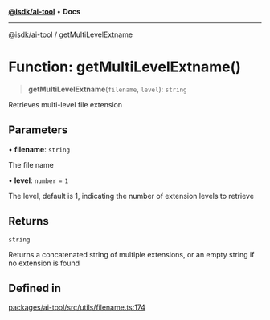 [**@isdk/ai-tool**](../README.md) • **Docs**

***

[@isdk/ai-tool](../globals.md) / getMultiLevelExtname

# Function: getMultiLevelExtname()

> **getMultiLevelExtname**(`filename`, `level`): `string`

Retrieves multi-level file extension

## Parameters

• **filename**: `string`

The file name

• **level**: `number` = `1`

The level, default is 1, indicating the number of extension levels to retrieve

## Returns

`string`

Returns a concatenated string of multiple extensions, or an empty string if no extension is found

## Defined in

[packages/ai-tool/src/utils/filename.ts:174](https://github.com/isdk/ai-tool.js/blob/5f9f0083c734722103ff5468e424b48c212a55f0/src/utils/filename.ts#L174)

